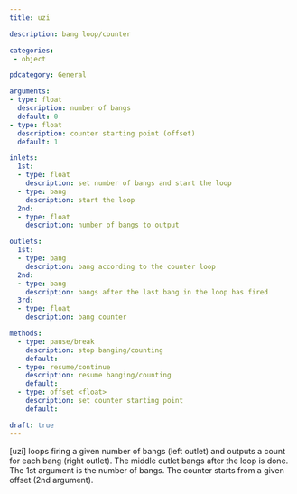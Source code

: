 ```yaml
---
title: uzi

description: bang loop/counter

categories:
 - object

pdcategory: General

arguments:
- type: float
  description: number of bangs
  default: 0
- type: float
  description: counter starting point (offset)
  default: 1

inlets:
  1st:
  - type: float
    description: set number of bangs and start the loop
  - type: bang
    description: start the loop
  2nd:
  - type: float
    description: number of bangs to output

outlets:
  1st:
  - type: bang
    description: bang according to the counter loop
  2nd:
  - type: bang
    description: bangs after the last bang in the loop has fired
  3rd:
  - type: float
    description: bang counter

methods:
  - type: pause/break
    description: stop banging/counting
    default: 
  - type: resume/continue
    description: resume banging/counting
    default: 
  - type: offset <float>
    description: set counter starting point
    default: 

draft: true
---
```


[uzi] loops firing a given number of bangs (left outlet) and outputs a count for each bang (right outlet). The middle outlet bangs after the loop is done. The 1st argument is the number of bangs. The counter starts from a given offset (2nd argument).